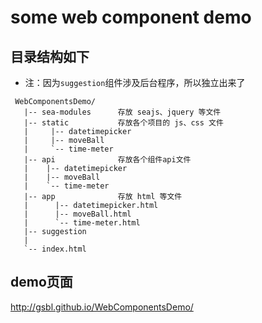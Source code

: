 # some web component demo

## 目录结构如下
* 注：因为`suggestion`组件涉及后台程序，所以独立出来了
```
 WebComponentsDemo/
   |-- sea-modules      存放 seajs、jquery 等文件
   |-- static           存放各个项目的 js、css 文件
   |     |-- datetimepicker
   |     |-- moveBall
   |     `-- time-meter
   |-- api              存放各个组件api文件
   |    |-- datetimepicker
   |    |-- moveBall
   |    `-- time-meter
   |-- app              存放 html 等文件
   |      |-- datetimepicker.html
   |      |-- moveBall.html
   |      `-- time-meter.html
   |-- suggestion       
   |
   `-- index.html
```
## demo页面

http://gsbl.github.io/WebComponentsDemo/
